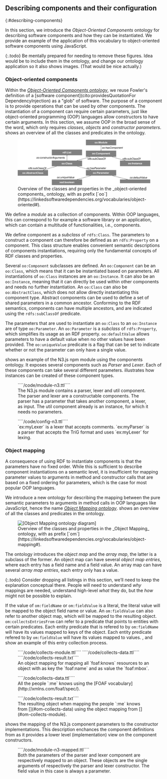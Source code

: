 ## Describing components and their configuration
{:#describing-components}

In this section, we introduce the _Object-Oriented Components_ ontology for describing software components and how they can be instantiated.
We provide an example of the application of this vocabulary to object-oriented software components using JavaScript.

{:.todo}
Be mentally prepared for needing to remove these figures. Idea would be to include them in the ontology, and change our ontology application so it also shows images. (That would be nice actually.)

### Object-oriented components

Within the [_Object-Oriented Components ontology_](https://linkedsoftwaredependencies.org/vocabularies/object-oriented),
we reuse Fowler's definition of a [software component](cito:providesQuotationFor DependencyInjection) as a "glob" of software.
The purpose of a component is to provide operations that can be used by other components.
The instantiation of a component can require certain parameters,
just like object-oriented programming (OOP) languages allow constructors to have certain arguments.
In this section, we assume OOP in the broad sense of the word, which only requires _classes_, _objects_ and _constructor parameters_.
[](#voc-oo-diagram) shows an overview of all the classes and predicates in the ontology.

<figure id="voc-oo-diagram">
<img src="voc-oo-diagram.svg" alt="[Object-Oriented Components ontology diagram]">
<figcaption markdown="block">
Overview of the classes and properties in the _object-oriented components_ ontology, with as prefix [`oo`](https://linkedsoftwaredependencies.org/vocabularies/object-oriented#).
</figcaption>
</figure>

We define a _module_ as a collection of components.
Within OOP languages, this can correspond to for example a software library or an application,
which can contain a multitude of functionalities, i.e., components.

We define component as a _subclass_ of `rdfs:Class`.
The parameters to construct a component can therefore be defined as an `rdfs:Property` on a component.
This class structure enables convenient semantic descriptions of components instantiations,
requiring only the fundamental concepts of RDF classes and properties.

Several `oo:Component` subclasses are defined.
An `oo:Component` can be an `oo:Class`, which means that it can be instantiated based on parameters.
All instantiations of `oo:Class` instances are an `oo:Instance`.
It can also be an `oo:Instance`, meaning that it can directly be used within other components and needs no further instantiation.
An `oo:Class` can also be `oo:AbstractClass`, which does not allow directly instantiating this component type.
Abstract components can be used to define a set of shared parameters in a common ancestor.
Conforming to the RDF semantics, components can have multiple ancestors, and are indicated using the `rdfs:subClassOf` predicate.

The parameters that are used to instantiate an `oo:Class` to an `oo:Instance` are of type `oo:Parameter`.
An `oo:Parameter` is a _subclass_ of `rdfs:Property`, which simplifies its usage as an RDF property.
`oo:defaultValue` allows parameters to have a default value when no other values have been provided.
The `oo:uniqueValue` predicate is a flag that can be set to indicate whether or not the parameter can only have a single value.

[](#module-n3) shows an example of the N3.js npm module using the components ontology.
It exposes several components such as _Parser_ and _Lexer_.
Each of these components can take several different parameters.
[](#config-n3) illustrates how instances can be created of these component types.

<figure id="module-n3" class="listing">
````/code/module-n3.ttl````
<figcaption markdown="block">
The N3.js module contains a parser, lexer and util component.
The parser and lexer are a constructable components.
The parser has a parameter that takes another component, a lexer, as input.
The util component already is an instance, for which it needs no parameters.
</figcaption>
</figure>

<figure id="config-n3" class="listing">
````/code/config-n3.ttl````
<figcaption markdown="block">
`ex:myLexer` is a lexer that accepts comments.
`ex:myParser` is a parser that accepts the TriG format and uses `ex:myLexer` for lexing.
</figcaption>
</figure>

### Object mapping

A consequence of using RDF to instantiate components is that the parameters have no fixed order.
While this is sufficient to describe component instantiations on a semantic level,
it is insufficient for mapping parameter values to arguments in method and constructor calls that are based on a fixed ordering for parameters,
which is the case for most popular OOP languages.

We introduce a new ontology for describing the mapping between the pure semantic parameters
to arguments in method calls in OOP languages like JavaScript, hence the name [_Object Mapping ontology_](https://linkedsoftwaredependencies.org/vocabularies/object-mapping).
[](#voc-om-diagram) shows an overview of all the classes and predicates in the ontology.

<figure id="voc-om-diagram">
<img src="voc-om-diagram.svg" alt="[Object Mapping ontology diagram]">
<figcaption markdown="block">
Overview of the classes and properties in the _Object Mapping_ ontology, with as prefix [`om`](https://linkedsoftwaredependencies.org/vocabularies/object-mapping#).
</figcaption>
</figure>

The ontology introduces the _object map_ and the _array map_, the latter is a subclass of the former.
An object map can have several _object map entries_, where each entry has a field name and a field value.
An array map can have several _array map entries_, each entry only has a value.

{:.todo}
Consider dropping all listings in this section, we’ll need to keep the explanation conceptual there. People will need to understand _why_ mappings are needed, understand high-level _what_ they do, but the _how_ might not be possible to explain.

If the value of `om:fieldName` or `om:fieldValue` is a literal, the literal value will be mapped to the object field name or value.
An `om:fieldValue` can also refer to another object map, which will be mapped to the resulting object.
`om:collectsEntriesFrom` can refer to a predicate that points to entities with certain predicates.
Each entity predicate that is refered to by `om:fieldName` will have its values mapped to keys of the object.
Each entity predicate refered to by `om:fieldValue` will have its values mapped to values.
[](#om-collects-module), [](#om-collects-data) and [](#om-collects-result) show an example of this entry collection process.
<figure id="om-collects-module" class="listing">
````/code/collects-module.ttl````
````/code/collects-data.ttl````
````/code/collects-result.txt````
<figcaption markdown="block">
An object mapping for mapping all `foaf:knows` resources to an object
with as key the `foaf:name` and as value the `foaf:mbox`.
</figcaption>
</figure>
<figure id="om-collects-data" class="listing">
````/code/collects-data.ttl````
<figcaption markdown="block">
All the people `:me` knows using the [FOAF vocabulary](http://xmlns.com/foaf/spec/).
</figcaption>
</figure>
<figure id="om-collects-result" class="listing">
````/code/collects-result.txt````
<figcaption markdown="block">
The resulting object when mapping the people `:me` knows from [](#om-collects-data)
using the object mapping from [](#om-collects-module).
</figcaption>
</figure>

[](#module-n3-mapped) shows the mapping of the N3.js component parameters to the constructor implementations.
This description enchances the component definitions from [](#module-n3)
as it provides a lower level (implementation) view on the component constructors.

<figure id="module-n3-mapped" class="listing">
````/code/module-n3-mapped.ttl````
<figcaption markdown="block">
Both the parameters of the parser and lexer component are respectively mapped to an object.
These objects are the single arguments of respectively the parser and lexer constructor.
The field value in this case is always a parameter.
</figcaption>
</figure>
